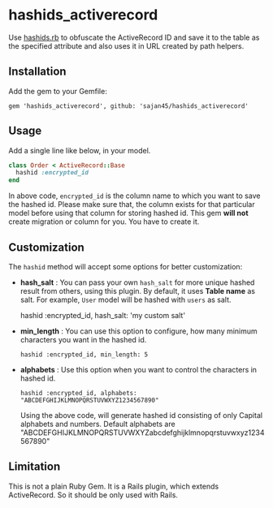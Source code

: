 # hashids_activerecord
Use [hashids.rb](https://github.com/peterhellberg/hashids.rb) to obfuscate the ActiveRecord ID and save it to the table as the specified attribute and also uses it in URL created by path helpers.

## Installation

Add the gem to your Gemfile:

    gem 'hashids_activerecord', github: 'sajan45/hashids_activerecord'

## Usage

Add a single line like below, in your model.

```ruby
class Order < ActiveRecord::Base
  hashid :encrypted_id
end
```
In above code, `encrypted_id` is the column name to which you want to save the
hashed id. Please make sure that, the column exists for that particular
model before using that column for storing hashed id. This gem **will not** create
migration or column for you. You have to create it.

## Customization

The `hashid` method will accept some options for better customization:
* **hash_salt** : You can pass your own `hash_salt` for more unique hashed result
  from others, using this plugin. By default, it uses **Table name** as salt. For example,
  `User` model will be hashed with `users` as salt.

    hashid :encrypted_id, hash_salt: 'my custom salt'

* **min_length** : You can use this option to configure, how many minimum characters you want in
  the hashed id.

    `hashid :encrypted_id, min_length: 5`

* **alphabets** : Use this option when you want to control the characters in hashed id.

    `hashid :encrypted_id, alphabets: "ABCDEFGHIJKLMNOPQRSTUVWXYZ1234567890"`

    Using the above code, will generate hashed id consisting of only Capital alphabets and numbers.
    Default alphabets are "ABCDEFGHIJKLMNOPQRSTUVWXYZabcdefghijklmnopqrstuvwxyz1234567890"

## Limitation

This is not a plain Ruby Gem. It is a Rails plugin, which extends ActiveRecord. So it should
be only used with Rails.
